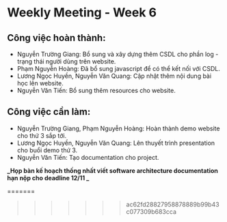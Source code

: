 # Weekly Meeting - Week 6

## Công việc hoàn thành:

* Nguyễn Trường Giang: Bổ sung và xây dựng thêm CSDL cho phần log - trạng thái người dùng trên website.
* Phạm Nguyễn Hoàng: Đã bổ sung javascript để có thể kết nối với CSDL.
* Lương Ngọc Huyền, Nguyễn Văn Quang: Cập nhật thêm nội dung bài học lên website.
* Nguyễn Văn Tiến: Bổ sung thêm resources cho website. 


## Công việc cần làm:
* Nguyễn Trường Giang, Phạm Nguyễn Hoàng: Hoàn thành demo website cho thứ 3 sắp tới.
* Lương Ngọc Huyền, Nguyễn Văn Quang: Lên thuyết trình presentation cho buổi demo thứ 3.
* Nguyễn Văn Tiến: Tạo documentation cho project.


**_Họp bàn kế hoạch thống nhất viết software architecture documentation hạn nộp cho deadline 12/11 _**


=======

>>>>>>> ac62fd28827958878889b99b43c077309b683cca

